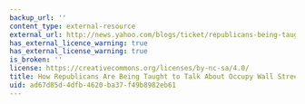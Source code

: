 ```yaml
---
backup_url: ''
content_type: external-resource
external_url: http://news.yahoo.com/blogs/ticket/republicans-being-taught-talk-occupy-wall-street-133707949.html
has_external_licence_warning: true
has_external_license_warning: true
is_broken: ''
license: https://creativecommons.org/licenses/by-nc-sa/4.0/
title: How Republicans Are Being Taught to Talk About Occupy Wall Street
uid: ad67d85d-4dfb-4620-ba37-f49b8982eb61
---
```

